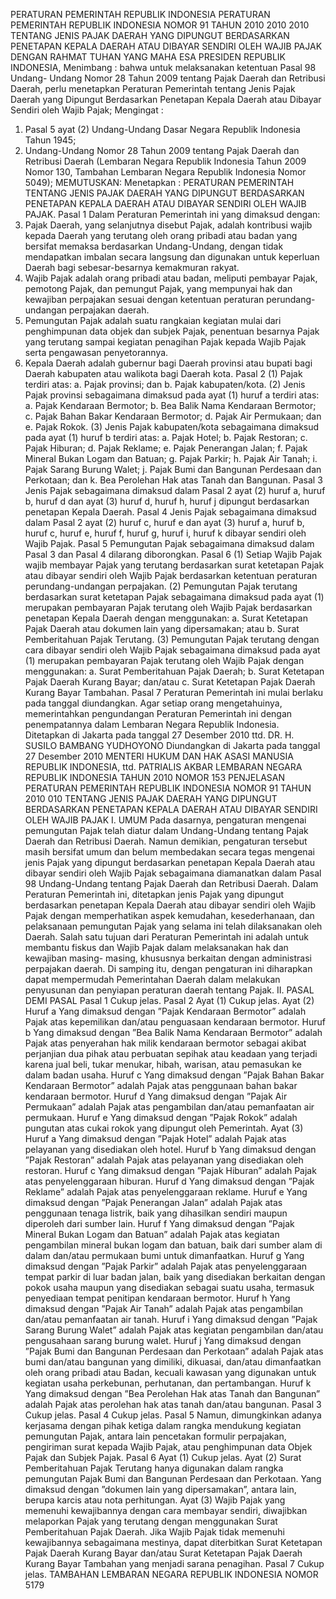  PERATURAN PEMERINTAH REPUBLIK INDONESIA PERATURAN PEMERINTAH REPUBLIK INDONESIA NOMOR 91 TAHUN 2010 2010 2010 TENTANG JENIS PAJAK DAERAH YANG DIPUNGUT BERDASARKAN PENETAPAN KEPALA DAERAH ATAU DIBAYAR SENDIRI OLEH WAJIB PAJAK
DENGAN RAHMAT TUHAN YANG MAHA ESA PRESIDEN REPUBLIK INDONESIA, Menimbang : bahwa untuk melaksanakan ketentuan Pasal 98 Undang- Undang Nomor 28 Tahun 2009 tentang Pajak Daerah dan Retribusi Daerah, perlu menetapkan Peraturan Pemerintah tentang Jenis Pajak Daerah yang Dipungut Berdasarkan Penetapan Kepala Daerah atau Dibayar Sendiri oleh Wajib Pajak;
Mengingat :

1. Pasal 5 ayat (2) Undang-Undang Dasar Negara Republik Indonesia Tahun 1945;
2. Undang-Undang Nomor 28 Tahun 2009 tentang Pajak Daerah dan Retribusi Daerah (Lembaran Negara Republik Indonesia Tahun 2009 Nomor 130, Tambahan Lembaran Negara Republik Indonesia Nomor 5049);
MEMUTUSKAN:
 Menetapkan : PERATURAN PEMERINTAH TENTANG JENIS PAJAK DAERAH YANG DIPUNGUT BERDASARKAN PENETAPAN KEPALA DAERAH ATAU DIBAYAR SENDIRI OLEH WAJIB PAJAK.
Pasal 1
Dalam Peraturan Pemerintah ini yang dimaksud dengan:
1. Pajak Daerah, yang selanjutnya disebut Pajak, adalah kontribusi wajib kepada Daerah yang terutang oleh orang pribadi atau badan yang bersifat memaksa berdasarkan Undang-Undang, dengan tidak mendapatkan imbalan secara langsung dan digunakan untuk keperluan Daerah bagi sebesar-besarnya kemakmuran rakyat.
2. Wajib Pajak adalah orang pribadi atau badan, meliputi pembayar Pajak, pemotong Pajak, dan pemungut Pajak, yang mempunyai hak dan kewajiban perpajakan sesuai dengan ketentuan peraturan perundang-undangan perpajakan daerah.
3. Pemungutan Pajak adalah suatu rangkaian kegiatan mulai dari penghimpunan data objek dan subjek Pajak, penentuan besarnya Pajak yang terutang sampai kegiatan penagihan Pajak kepada Wajib Pajak serta pengawasan penyetorannya.
4. Kepala Daerah adalah gubernur bagi Daerah provinsi atau bupati bagi Daerah kabupaten atau walikota bagi Daerah kota.
Pasal 2
(1) Pajak terdiri atas:
a. Pajak provinsi; dan
b. Pajak kabupaten/kota.
(2) Jenis Pajak provinsi sebagaimana dimaksud pada ayat (1) huruf a terdiri atas:
a. Pajak Kendaraan Bermotor;
b. Bea Balik Nama Kendaraan Bermotor;
c. Pajak Bahan Bakar Kendaraan Bermotor;
d. Pajak Air Permukaan; dan
e. Pajak Rokok.
(3) Jenis Pajak kabupaten/kota sebagaimana dimaksud pada ayat (1) huruf b terdiri atas:
a. Pajak Hotel;
b. Pajak Restoran;
c. Pajak Hiburan;
d. Pajak Reklame;
e. Pajak Penerangan Jalan;
f. Pajak Mineral Bukan Logam dan Batuan;
g. Pajak Parkir;
h. Pajak Air Tanah;
i. Pajak Sarang Burung Walet;
j. Pajak Bumi dan Bangunan Perdesaan dan Perkotaan; dan
k. Bea Perolehan Hak atas Tanah dan Bangunan.
Pasal 3
Jenis Pajak sebagaimana dimaksud dalam Pasal 2 ayat (2) huruf a, huruf b, huruf d dan ayat (3) huruf d, huruf h, huruf j dipungut berdasarkan penetapan Kepala Daerah.
Pasal 4
Jenis Pajak sebagaimana dimaksud dalam Pasal 2 ayat (2) huruf c, huruf e dan ayat (3) huruf a, huruf b, huruf c, huruf e, huruf f, huruf g, huruf i, huruf k dibayar sendiri oleh Wajib Pajak.
Pasal 5
Pemungutan Pajak sebagaimana dimaksud dalam Pasal 3 dan Pasal 4 dilarang diborongkan.
Pasal 6
(1) Setiap Wajib Pajak wajib membayar Pajak yang terutang berdasarkan surat ketetapan Pajak atau dibayar sendiri oleh Wajib Pajak berdasarkan ketentuan peraturan perundang-undangan perpajakan.
(2) Pemungutan Pajak terutang berdasarkan surat ketetapan Pajak sebagaimana dimaksud pada ayat (1) merupakan pembayaran Pajak terutang oleh Wajib Pajak berdasarkan penetapan Kepala Daerah dengan menggunakan:
a. Surat Ketetapan Pajak Daerah atau dokumen lain yang dipersamakan; atau
b. Surat Pemberitahuan Pajak Terutang.
(3) Pemungutan Pajak terutang dengan cara dibayar sendiri oleh Wajib Pajak sebagaimana dimaksud pada ayat (1) merupakan pembayaran Pajak terutang oleh Wajib Pajak dengan menggunakan:
a. Surat Pemberitahuan Pajak Daerah;
b. Surat Ketetapan Pajak Daerah Kurang Bayar; dan/atau c. Surat Ketetapan Pajak Daerah Kurang Bayar Tambahan.
Pasal 7
Peraturan Pemerintah ini mulai berlaku pada tanggal diundangkan.
Agar setiap orang mengetahuinya, memerintahkan pengundangan Peraturan Pemerintah ini dengan penempatannya dalam Lembaran Negara Republik Indonesia. Ditetapkan di Jakarta pada tanggal 27 Desember 2010 ttd. DR. H. SUSILO BAMBANG YUDHOYONO Diundangkan di Jakarta pada tanggal 27 Desember 2010 MENTERI HUKUM DAN HAK ASASI MANUSIA REPUBLIK INDONESIA, ttd. PATRIALIS AKBAR LEMBARAN NEGARA REPUBLIK INDONESIA TAHUN 2010 NOMOR 153 PENJELASAN PERATURAN PEMERINTAH REPUBLIK INDONESIA NOMOR 91 TAHUN 2010 010 TENTANG JENIS PAJAK DAERAH YANG DIPUNGUT BERDASARKAN PENETAPAN KEPALA DAERAH ATAU DIBAYAR SENDIRI OLEH WAJIB PAJAK I. UMUM Pada dasarnya, pengaturan mengenai pemungutan Pajak telah diatur dalam Undang-Undang tentang Pajak Daerah dan Retribusi Daerah. Namun demikian, pengaturan tersebut masih bersifat umum dan belum membedakan secara tegas mengenai jenis Pajak yang dipungut berdasarkan penetapan Kepala Daerah atau dibayar sendiri oleh Wajib Pajak sebagaimana diamanatkan dalam Pasal 98 Undang-Undang tentang Pajak Daerah dan Retribusi Daerah. Dalam Peraturan Pemerintah ini, ditetapkan jenis Pajak yang dipungut berdasarkan penetapan Kepala Daerah atau dibayar sendiri oleh Wajib Pajak dengan memperhatikan aspek kemudahan, kesederhanaan, dan pelaksanaan pemungutan Pajak yang selama ini telah dilaksanakan oleh Daerah. Salah satu tujuan dari Peraturan Pemerintah ini adalah untuk membantu fiskus dan Wajib Pajak dalam melaksanakan hak dan kewajiban masing- masing, khususnya berkaitan dengan administrasi perpajakan daerah. Di samping itu, dengan pengaturan ini diharapkan dapat mempermudah Pemerintahan Daerah dalam melakukan penyusunan dan penyiapan peraturan daerah tentang Pajak. II. PASAL DEMI PASAL
Pasal 1
Cukup jelas.
Pasal 2
Ayat (1) Cukup jelas. Ayat (2) Huruf a Yang dimaksud dengan ”Pajak Kendaraan Bermotor” adalah Pajak atas kepemilikan dan/atau penguasaan kendaraan bermotor. Huruf b Yang dimaksud dengan ”Bea Balik Nama Kendaraan Bermotor” adalah Pajak atas penyerahan hak milik kendaraan bermotor sebagai akibat perjanjian dua pihak atau perbuatan sepihak atau keadaan yang terjadi karena jual beli, tukar menukar, hibah, warisan, atau pemasukan ke dalam badan usaha. Huruf c Yang dimaksud dengan ”Pajak Bahan Bakar Kendaraan Bermotor” adalah Pajak atas penggunaan bahan bakar kendaraan bermotor. Huruf d Yang dimaksud dengan ”Pajak Air Permukaan” adalah Pajak atas pengambilan dan/atau pemanfaatan air permukaan. Huruf e Yang dimaksud dengan ”Pajak Rokok” adalah pungutan atas cukai rokok yang dipungut oleh Pemerintah. Ayat (3) Huruf a Yang dimaksud dengan ”Pajak Hotel” adalah Pajak atas pelayanan yang disediakan oleh hotel. Huruf b Yang dimaksud dengan ”Pajak Restoran” adalah Pajak atas pelayanan yang disediakan oleh restoran. Huruf c Yang dimaksud dengan ”Pajak Hiburan” adalah Pajak atas penyelenggaraan hiburan. Huruf d Yang dimaksud dengan ”Pajak Reklame” adalah Pajak atas penyelenggaraan reklame. Huruf e Yang dimaksud dengan ”Pajak Penerangan Jalan” adalah Pajak atas penggunaan tenaga listrik, baik yang dihasilkan sendiri maupun diperoleh dari sumber lain. Huruf f Yang dimaksud dengan ”Pajak Mineral Bukan Logam dan Batuan” adalah Pajak atas kegiatan pengambilan mineral bukan logam dan batuan, baik dari sumber alam di dalam dan/atau permukaan bumi untuk dimanfaatkan. Huruf g Yang dimaksud dengan ”Pajak Parkir” adalah Pajak atas penyelenggaraan tempat parkir di luar badan jalan, baik yang disediakan berkaitan dengan pokok usaha maupun yang disediakan sebagai suatu usaha, termasuk penyediaan tempat penitipan kendaraan bermotor. Huruf h Yang dimaksud dengan ”Pajak Air Tanah” adalah Pajak atas pengambilan dan/atau pemanfaatan air tanah. Huruf i Yang dimaksud dengan ”Pajak Sarang Burung Walet” adalah Pajak atas kegiatan pengambilan dan/atau pengusahaan sarang burung walet. Huruf j Yang dimaksud dengan ”Pajak Bumi dan Bangunan Perdesaan dan Perkotaan” adalah Pajak atas bumi dan/atau bangunan yang dimiliki, dikuasai, dan/atau dimanfaatkan oleh orang pribadi atau Badan, kecuali kawasan yang digunakan untuk kegiatan usaha perkebunan, perhutanan, dan pertambangan. Huruf k Yang dimaksud dengan ”Bea Perolehan Hak atas Tanah dan Bangunan” adalah Pajak atas perolehan hak atas tanah dan/atau bangunan.
Pasal 3
Cukup jelas.
Pasal 4
Cukup jelas.
Pasal 5
Namun, dimungkinkan adanya kerjasama dengan pihak ketiga dalam rangka mendukung kegiatan pemungutan Pajak, antara lain pencetakan formulir perpajakan, pengiriman surat kepada Wajib Pajak, atau penghimpunan data Objek Pajak dan Subjek Pajak.
Pasal 6
Ayat (1) Cukup jelas. Ayat (2) Surat Pemberitahuan Pajak Terutang hanya digunakan dalam rangka pemungutan Pajak Bumi dan Bangunan Perdesaan dan Perkotaan. Yang dimaksud dengan ”dokumen lain yang dipersamakan”, antara lain, berupa karcis atau nota perhitungan. Ayat (3) Wajib Pajak yang memenuhi kewajibannya dengan cara membayar sendiri, diwajibkan melaporkan Pajak yang terutang dengan menggunakan Surat Pemberitahuan Pajak Daerah. Jika Wajib Pajak tidak memenuhi kewajibannya sebagaimana mestinya, dapat diterbitkan Surat Ketetapan Pajak Daerah Kurang Bayar dan/atau Surat Ketetapan Pajak Daerah Kurang Bayar Tambahan yang menjadi sarana penagihan.
Pasal 7
Cukup jelas. TAMBAHAN LEMBARAN NEGARA REPUBLIK INDONESIA NOMOR 5179
